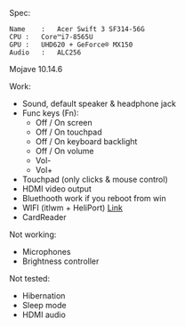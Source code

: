 Spec:

	Name	:	Acer Swift 3 SF314-56G 
	CPU	: 	Core™i7-8565U
	GPU	: 	UHD620 + GeForce® MX150
	Audio	: 	ALC256
	
Mojave 10.14.6

Work:
- Sound, default speaker & headphone jack
- Func keys (Fn):
	- Off / On screen
	- Off / On touchpad
	- Off / On keyboard backlight
	- Off / On volume
	- Vol-
	- Vol+
- Touchpad (only clicks & mouse control)
- HDMI video output
- Bluethooth work if you reboot from win
- WIFI (itlwm + HeliPort) <a href="https://github.com/OpenIntelWireless/itlwm">Link</a>
- CardReader


Not working:
- Microphones
- Brightness controller

Not tested:
- Hibernation
- Sleep mode
- HDMI audio
